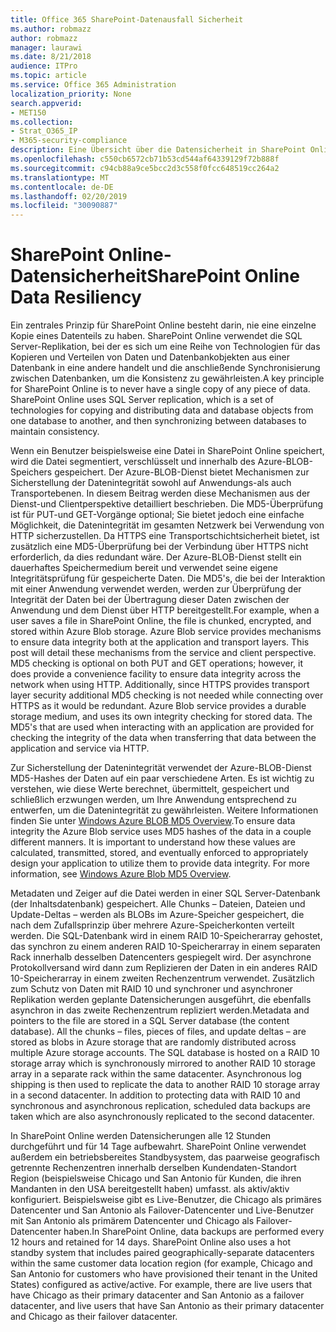 ```yaml
---
title: Office 365 SharePoint-Datenausfall Sicherheit
ms.author: robmazz
author: robmazz
manager: laurawi
ms.date: 8/21/2018
audience: ITPro
ms.topic: article
ms.service: Office 365 Administration
localization_priority: None
search.appverid:
- MET150
ms.collection:
- Strat_O365_IP
- M365-security-compliance
description: Eine Übersicht über die Datensicherheit in SharePoint Online in Office 365.
ms.openlocfilehash: c550cb6572cb71b53cd544af64339129f72b888f
ms.sourcegitcommit: c94cb88a9ce5bcc2d3c558f0fcc648519cc264a2
ms.translationtype: MT
ms.contentlocale: de-DE
ms.lasthandoff: 02/20/2019
ms.locfileid: "30090887"
---
```

# <a name="sharepoint-online-data-resiliency"></a><span data-ttu-id="8ffa8-103">SharePoint Online-Datensicherheit</span><span class="sxs-lookup"><span data-stu-id="8ffa8-103">SharePoint Online Data Resiliency</span></span>
<span data-ttu-id="8ffa8-p101">Ein zentrales Prinzip für SharePoint Online besteht darin, nie eine einzelne Kopie eines Datenteils zu haben. SharePoint Online verwendet die SQL Server-Replikation, bei der es sich um eine Reihe von Technologien für das Kopieren und Verteilen von Daten und Datenbankobjekten aus einer Datenbank in eine andere handelt und die anschließende Synchronisierung zwischen Datenbanken, um die Konsistenz zu gewährleisten.</span><span class="sxs-lookup"><span data-stu-id="8ffa8-p101">A key principle for SharePoint Online is to never have a single copy of any piece of data. SharePoint Online uses SQL Server replication, which is a set of technologies for copying and distributing data and database objects from one database to another, and then synchronizing between databases to maintain consistency.</span></span> 

<span data-ttu-id="8ffa8-p102">Wenn ein Benutzer beispielsweise eine Datei in SharePoint Online speichert, wird die Datei segmentiert, verschlüsselt und innerhalb des Azure-BLOB-Speichers gespeichert. Der Azure-BLOB-Dienst bietet Mechanismen zur Sicherstellung der Datenintegrität sowohl auf Anwendungs-als auch Transportebenen. In diesem Beitrag werden diese Mechanismen aus der Dienst-und Clientperspektive detailliert beschrieben. Die MD5-Überprüfung ist für PUT-und GET-Vorgänge optional; Sie bietet jedoch eine einfache Möglichkeit, die Datenintegrität im gesamten Netzwerk bei Verwendung von HTTP sicherzustellen. Da HTTPS eine Transportschichtsicherheit bietet, ist zusätzlich eine MD5-Überprüfung bei der Verbindung über HTTPS nicht erforderlich, da dies redundant wäre. Der Azure-BLOB-Dienst stellt ein dauerhaftes Speichermedium bereit und verwendet seine eigene Integritätsprüfung für gespeicherte Daten. Die MD5's, die bei der Interaktion mit einer Anwendung verwendet werden, werden zur Überprüfung der Integrität der Daten bei der Übertragung dieser Daten zwischen der Anwendung und dem Dienst über HTTP bereitgestellt.</span><span class="sxs-lookup"><span data-stu-id="8ffa8-p102">For example, when a user saves a file in SharePoint Online, the file is chunked, encrypted, and stored within Azure Blob storage. Azure Blob service provides mechanisms to ensure data integrity both at the application and transport layers. This post will detail these mechanisms from the service and client perspective. MD5 checking is optional on both PUT and GET operations; however, it does provide a convenience facility to ensure data integrity across the network when using HTTP. Additionally, since HTTPS provides transport layer security additional MD5 checking is not needed while connecting over HTTPS as it would be redundant. Azure Blob service provides a durable storage medium, and uses its own integrity checking for stored data. The MD5's that are used when interacting with an application are provided for checking the integrity of the data when transferring that data between the application and service via HTTP.</span></span> 

<span data-ttu-id="8ffa8-p103">Zur Sicherstellung der Datenintegrität verwendet der Azure-BLOB-Dienst MD5-Hashes der Daten auf ein paar verschiedene Arten. Es ist wichtig zu verstehen, wie diese Werte berechnet, übermittelt, gespeichert und schließlich erzwungen werden, um Ihre Anwendung entsprechend zu entwerfen, um die Datenintegrität zu gewährleisten. Weitere Informationen finden Sie unter [Windows Azure BLOB MD5 Overview](http://blogs.msdn.com/b/windowsazurestorage/archive/2011/02/18/windows-azure-blob-md5-overview.aspx).</span><span class="sxs-lookup"><span data-stu-id="8ffa8-p103">To ensure data integrity the Azure Blob service uses MD5 hashes of the data in a couple different manners. It is important to understand how these values are calculated, transmitted, stored, and eventually enforced to appropriately design your application to utilize them to provide data integrity. For more information, see [Windows Azure Blob MD5 Overview](http://blogs.msdn.com/b/windowsazurestorage/archive/2011/02/18/windows-azure-blob-md5-overview.aspx).</span></span> 

<span data-ttu-id="8ffa8-p104">Metadaten und Zeiger auf die Datei werden in einer SQL Server-Datenbank (der Inhaltsdatenbank) gespeichert. Alle Chunks – Dateien, Dateien und Update-Deltas – werden als BLOBs im Azure-Speicher gespeichert, die nach dem Zufallsprinzip über mehrere Azure-Speicherkonten verteilt werden. Die SQL-Datenbank wird in einem RAID 10-Speicherarray gehostet, das synchron zu einem anderen RAID 10-Speicherarray in einem separaten Rack innerhalb desselben Datencenters gespiegelt wird. Der asynchrone Protokollversand wird dann zum Replizieren der Daten in ein anderes RAID 10-Speicherarray in einem zweiten Rechenzentrum verwendet. Zusätzlich zum Schutz von Daten mit RAID 10 und synchroner und asynchroner Replikation werden geplante Datensicherungen ausgeführt, die ebenfalls asynchron in das zweite Rechenzentrum repliziert werden.</span><span class="sxs-lookup"><span data-stu-id="8ffa8-p104">Metadata and pointers to the file are stored in a SQL Server database (the content database). All the chunks – files, pieces of files, and update deltas – are stored as blobs in Azure storage that are randomly distributed across multiple Azure storage accounts. The SQL database is hosted on a RAID 10 storage array which is synchronously mirrored to another RAID 10 storage array in a separate rack within the same datacenter. Asynchronous log shipping is then used to replicate the data to another RAID 10 storage array in a second datacenter. In addition to protecting data with RAID 10 and synchronous and asynchronous replication, scheduled data backups are taken which are also asynchronously replicated to the second datacenter.</span></span> 

<span data-ttu-id="8ffa8-p105">In SharePoint Online werden Datensicherungen alle 12 Stunden durchgeführt und für 14 Tage aufbewahrt. SharePoint Online verwendet außerdem ein betriebsbereites Standbysystem, das paarweise geografisch getrennte Rechenzentren innerhalb derselben Kundendaten-Standort Region (beispielsweise Chicago und San Antonio für Kunden, die ihren Mandanten in den USA bereitgestellt haben) umfasst. als aktiv/aktiv konfiguriert. Beispielsweise gibt es Live-Benutzer, die Chicago als primäres Datencenter und San Antonio als Failover-Datencenter und Live-Benutzer mit San Antonio als primärem Datencenter und Chicago als Failover-Datencenter haben.</span><span class="sxs-lookup"><span data-stu-id="8ffa8-p105">In SharePoint Online, data backups are performed every 12 hours and retained for 14 days. SharePoint Online also uses a hot standby system that includes paired geographically-separate datacenters within the same customer data location region (for example, Chicago and San Antonio for customers who have provisioned their tenant in the United States) configured as active/active. For example, there are live users that have Chicago as their primary datacenter and San Antonio as a failover datacenter, and live users that have San Antonio as their primary datacenter and Chicago as their failover datacenter.</span></span> 